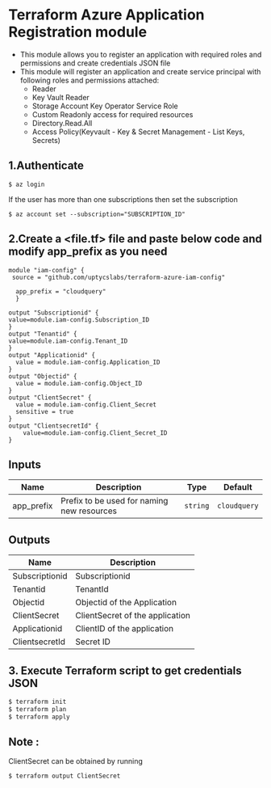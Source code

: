# Terraform Azure Application Registration module
* This module allows you to register an application with required roles and permissions and create credentials JSON file
* This module will register an application and create service principal with following roles and permissions attached:
  * Reader
  * Key Vault Reader
  * Storage Account Key Operator Service Role
  * Custom Readonly access for required resources
  * Directory.Read.All 
  * Access Policy(Keyvault - Key & Secret Management - List Keys, Secrets)

## 1.Authenticate
```
$ az login
```
If the user has more than one subscriptions then set the subscription
```
$ az account set --subscription="SUBSCRIPTION_ID"
```
## 2.Create a <file.tf> file and paste below code and modify app_prefix as you need

```
module "iam-config" {
 source = "github.com/uptycslabs/terraform-azure-iam-config"

  app_prefix = "cloudquery"
  }
  
output "Subscriptionid" {
value=module.iam-config.Subscription_ID
}
output "Tenantid" {
value=module.iam-config.Tenant_ID
}
output "Applicationid" {
  value = module.iam-config.Application_ID
}
output "Objectid" {
  value = module.iam-config.Object_ID
}
output "ClientSecret" {
  value = module.iam-config.Client_Secret
  sensitive = true
}
output "ClientsecretId" {
    value=module.iam-config.Client_Secret_ID
}
```

## Inputs

| Name | Description | Type | Default |
| ---- | ----------- | ---- | ------- |
| app_prefix | Prefix to be used for naming new resources | `string` | `cloudquery`|

## Outputs

| Name                    | Description      |
| ----------------------- | ---------------- |
| Subscriptionid        | Subscriptionid  |
|  Tenantid  | TenantId |
|  Objectid | Objectid of the Application|
|  ClientSecret |  ClientSecret of the application |
|  Applicationid |   ClientID of the application |
| ClientsecretId | Secret ID |


## 3. Execute Terraform script to get credentials JSON

```sh
$ terraform init
$ terraform plan
$ terraform apply
```
## Note :
ClientSecret can be obtained by running
```sh
$ terraform output ClientSecret
```
